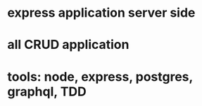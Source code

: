 # express application server side
# all CRUD application
# tools: node, express, postgres, graphql, TDD
